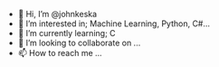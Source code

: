 - 👋 Hi, I’m @johnkeska
- 👀 I’m interested in; Machine Learning, Python, C#...
- 🌱 I’m currently learning; C
- 💞️ I’m looking to collaborate on ...
- 📫 How to reach me ...

<!---
johnkeska/johnkeska is a ✨ special ✨ repository because its `README.md` (this file) appears on your GitHub profile.
You can click the Preview link to take a look at your changes.
--->
